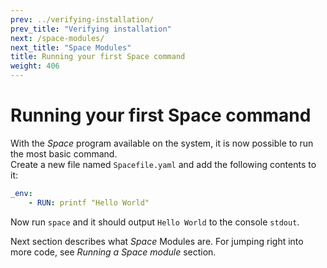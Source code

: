 ```yaml
---
prev: ../verifying-installation/
prev_title: "Verifying installation"
next: /space-modules/
next_title: "Space Modules"
title: Running your first Space command
weight: 406
---
```


# Running your first Space command

With the _Space_ program available on the system, it is now possible to run the most basic command.  
Create a new file named `Spacefile.yaml` and add the following contents to it:  

```yaml
_env:  
    - RUN: printf "Hello World"  
```

Now run `space` and it should output `Hello World` to the console `stdout`.

Next section describes what _Space_ Modules are. For jumping right into more code, see _Running a Space module_ section.
